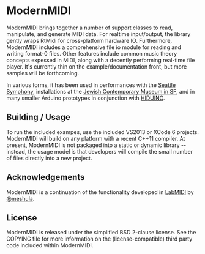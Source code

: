 # ModernMIDI

ModernMIDI brings together a number of support classes to read, manipulate, and generate MIDI data. For realtime input/output, the library gently wraps RtMidi for cross-platform hardware IO. Furthermore, ModernMIDI includes a comprehensive file io module for reading and writing format-0 files. Other features include common music theory concepts expessed in MIDI, along with a decently performing real-time file player. It's currently thin on the example/documentation front, but more samples will be forthcoming.

In various forms, it has been used in performances with the [Seattle Symphony](http://www.geekwire.com/2015/conducting-with-kinect-seattle-symphony-to-use-microsofts-3d-sensor-in-world-premiere-performance/), installations at the [Jewish Contemporary Museum in SF](http://www.thecjm.org/about/press/press-releases/956-pour-crever-by-trimpin), and in many smaller Arduino prototypes in conjunction with [HIDUINO](https://github.com/ddiakopoulos/hiduino).

## Building / Usage
To run the included exampes, use the included VS2013 or XCode 6 projects. ModernMIDI will build on any platform with a recent C++11 compiler. At present, ModernMIDI is not packaged into a static or dynamic library -- instead, the usage model is that developers will compile the small number of files directly into a new project. 

## Acknowledgements
ModernMIDI is a continuation of the functionality developed in [LabMIDI](https://github.com/meshula/LabMidi) by [@meshula](https://twitter.com/meshula). 

## License
ModernMIDI is released under the simplified BSD 2-clause license. See the COPYING file for more information on the (license-compatible) third party code included within ModernMIDI. 
